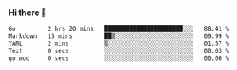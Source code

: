 ### Hi there 👋

<!--
**yeya24/yeya24** is a ✨ _special_ ✨ repository because its `README.md` (this file) appears on your GitHub profile.

Here are some ideas to get you started:

- 🔭 I’m currently working on ...
- 🌱 I’m currently learning ...
- 👯 I’m looking to collaborate on ...
- 🤔 I’m looking for help with ...
- 💬 Ask me about ...
- 📫 How to reach me: ...
- 😄 Pronouns: ...
- ⚡ Fun fact: ...
-->

<!--START_SECTION:waka-->

```txt
Go         2 hrs 20 mins   ██████████████████████░░░   88.41 %
Markdown   15 mins         ██▒░░░░░░░░░░░░░░░░░░░░░░   09.99 %
YAML       2 mins          ▒░░░░░░░░░░░░░░░░░░░░░░░░   01.57 %
Text       0 secs          ░░░░░░░░░░░░░░░░░░░░░░░░░   00.03 %
go.mod     0 secs          ░░░░░░░░░░░░░░░░░░░░░░░░░   00.00 %
```

<!--END_SECTION:waka-->
